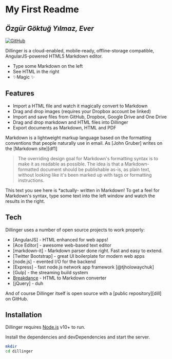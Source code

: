 # My First Readme
## _Özgür Göktuğ Yılmaz, Ever_

[![GitHub](https://www.google.com/imgres?q=icardi%20png&imgurl=https%3A%2F%2Fwww.footyrenders.com%2Frender%2Fmauro-icardi-33.png&imgrefurl=https%3A%2F%2Fwww.footyrenders.com%2Fother-leagues%2Fsuperlig%2Fgalatasaray%2Fmauro-icardi-90%2F&docid=VMcUaYysU8ieyM&tbnid=GMc1Z_UtqppzFM&vet=12ahUKEwi9hpyxg_aOAxWGAtsEHa6yMUwQM3oECCkQAA..i&w=816&h=1301&hcb=2&ved=2ahUKEwi9hpyxg_aOAxWGAtsEHa6yMUwQM3oECCkQAA)](https://github.com/ozgurgoktug/Calisma_Dosyalari)



Dillinger is a cloud-enabled, mobile-ready, offline-storage compatible,
AngularJS-powered HTML5 Markdown editor.

- Type some Markdown on the left
- See HTML in the right
- ✨Magic ✨

## Features

- Import a HTML file and watch it magically convert to Markdown
- Drag and drop images (requires your Dropbox account be linked)
- Import and save files from GitHub, Dropbox, Google Drive and One Drive
- Drag and drop markdown and HTML files into Dillinger
- Export documents as Markdown, HTML and PDF

Markdown is a lightweight markup language based on the formatting conventions
that people naturally use in email.
As [John Gruber] writes on the [Markdown site][df1]

> The overriding design goal for Markdown's
> formatting syntax is to make it as readable
> as possible. The idea is that a
> Markdown-formatted document should be
> publishable as-is, as plain text, without
> looking like it's been marked up with tags
> or formatting instructions.

This text you see here is *actually- written in Markdown! To get a feel
for Markdown's syntax, type some text into the left window and
watch the results in the right.

## Tech

Dillinger uses a number of open source projects to work properly:

- [AngularJS] - HTML enhanced for web apps!
- [Ace Editor] - awesome web-based text editor
- [markdown-it] - Markdown parser done right. Fast and easy to extend.
- [Twitter Bootstrap] - great UI boilerplate for modern web apps
- [node.js] - evented I/O for the backend
- [Express] - fast node.js network app framework [@tjholowaychuk]
- [Gulp] - the streaming build system
- [Breakdance](https://breakdance.github.io/breakdance/) - HTML
to Markdown converter
- [jQuery] - duh

And of course Dillinger itself is open source with a [public repository][dill]
 on GitHub.

## Installation

Dillinger requires [Node.js](https://nodejs.org/) v10+ to run.

Install the dependencies and devDependencies and start the server.

```sh
mkdir
cd dillinger

```


